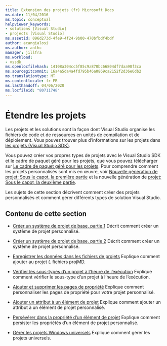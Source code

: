 ```yaml
---
title: Extension des projets (fr) Microsoft Docs
ms.date: 11/04/2016
ms.topic: conceptual
helpviewer_keywords:
- solutions [Visual Studio]
- projects [Visual Studio]
ms.assetid: 096d273d-4fe9-4f24-9b00-470bfbdf4bdf
author: acangialosi
ms.author: anthc
manager: jillfra
ms.workload:
- vssdk
ms.openlocfilehash: 14108a304cc5f85c9a870bc66804df7daa98f3ca
ms.sourcegitcommit: 16a4a5da4a4fd795b46a0869ca2152f2d36e6db2
ms.translationtype: MT
ms.contentlocale: fr-FR
ms.lasthandoff: 04/06/2020
ms.locfileid: "80711748"
---
```

# <a name="extend-projects"></a>Étendre les projets
Les projets et les solutions sont la façon dont Visual Studio organise les fichiers de code et de ressources en unités de compilation et de déploiement. Vous pouvez trouver plus d’informations sur les projets dans [les projets (Visual Studio SDK)](../extensibility/extending-projects.md).

 Vous pouvez créer vos propres types de projets avec le Visual Studio SDK et le cadre de paquet géré pour les projets, que vous pouvez télécharger sur [Le cadre de paquet géré pour les projets](https://github.com/tunnelvisionlabs/MPFProj10). Pour comprendre comment les projets personnalisés sont mis en œuvre, voir [Nouvelle génération de projet: Sous le capot, la première partie](../extensibility/internals/new-project-generation-under-the-hood-part-one.md) et la nouvelle génération de [projet: Sous le capot, la deuxième partie](../extensibility/internals/new-project-generation-under-the-hood-part-two.md).

 Les sujets de cette section décrivent comment créer des projets personnalisés et comment gérer différents types de solution Visual Studio.

## <a name="in-this-section"></a>Contenu de cette section
- [Créer un système de projet de base, partie 1](../extensibility/creating-a-basic-project-system-part-1.md) Décrit comment créer un système de projet personnalisé.

- [Créer un système de projet de base, partie 2](../extensibility/creating-a-basic-project-system-part-2.md) Décrit comment créer un système de projet personnalisé.

- [Enregistrer les données dans les fichiers de projets](../extensibility/saving-data-in-project-files.md) Explique comment ajouter au projet (<em>.</em> fichiers projMD.

- [Vérifier les sous-types d’un projet à l’heure de l’exécution](../extensibility/verifying-subtypes-of-a-project-at-run-time.md) Explique comment vérifier le sous-type d’un projet à l’heure de l’exécution.

- [Ajouter et supprimer les pages de propriété](../extensibility/adding-and-removing-property-pages.md) Explique comment personnaliser les pages de propriété pour votre projet personnalisé.

- [Ajouter un attribut à un élément de projet](../extensibility/adding-an-attribute-to-a-project-item.md) Explique comment ajouter un attribut à un élément de projet personnalisé.

- [Persévérer dans la propriété d’un élément de projet](../extensibility/persisting-the-property-of-a-project-item.md) Explique comment persister les propriétés d’un élément de projet personnalisé.

- [Gérer les projets Windows universels](../extensibility/managing-universal-windows-projects.md) Explique comment gérer les projets universels.
